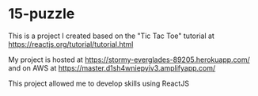 # 15-puzzle

This is a project I created based on the "Tic Tac Toe" tutorial at https://reactjs.org/tutorial/tutorial.html

My project is hosted at https://stormy-everglades-89205.herokuapp.com/
and on AWS at https://master.d1sh4wniepyiv3.amplifyapp.com/

This project allowed me to develop skills using ReactJS
